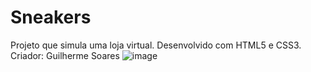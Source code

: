 # Sneakers
 Projeto que simula uma loja virtual.
 Desenvolvido com HTML5 e CSS3.
<br>
Criador: Guilherme Soares
![image](https://user-images.githubusercontent.com/100205252/189427388-0877b6cc-cf9f-4e3a-ae09-b6a83067a32f.png)

